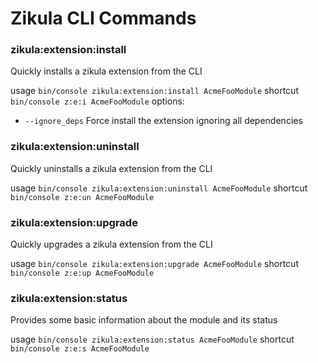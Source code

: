 # Zikula CLI Commands

### zikula:extension:install
Quickly installs a zikula extension from the CLI

usage `bin/console zikula:extension:install AcmeFooModule`
shortcut `bin/console z:e:i AcmeFooModule`
options:
  - `--ignore_deps` Force install the extension ignoring all dependencies

### zikula:extension:uninstall
Quickly uninstalls a zikula extension from the CLI

usage `bin/console zikula:extension:uninstall AcmeFooModule`
shortcut `bin/console z:e:un AcmeFooModule`

### zikula:extension:upgrade
Quickly upgrades a zikula extension from the CLI

usage `bin/console zikula:extension:upgrade AcmeFooModule`
shortcut `bin/console z:e:up AcmeFooModule`

### zikula:extension:status
Provides some basic information about the module and its status

usage `bin/console zikula:extension:status AcmeFooModule`
shortcut `bin/console z:e:s AcmeFooModule`
